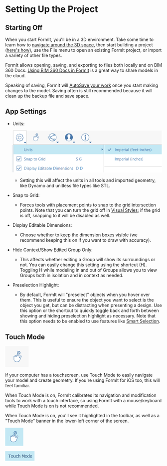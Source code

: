 # Setting Up the Project

## Starting Off

When you start FormIt, you'll be in a 3D environment. Take some time to learn how to [navigate around the 3D space](navigating-the-scene.md), then start building a project \([here's how](../building-the-farnsworth-house/)\), use the File menu to open an existing FormIt project, or import a variety of other file types.

FormIt allows opening, saving, and exporting to files both locally and on BIM 360 Docs. [Using BIM 360 Docs in FormIt](https://formit.autodesk.com/page/formit-bim-360-docs) is a great way to share models in the cloud.

Speaking of saving, FormIt will [AutoSave your work](../tool-library/autosave.md) once you start making changes to the model. Saving often is still recommended because it will clean up the backup file and save space.

## App Settings

* Units:

  ![](../.gitbook/assets/formit_units.png)

  * Setting this will affect the units in all tools and imported geometry, like Dynamo and unitless file types like STL.

* Snap to Grid:
  * Forces tools with placement points to snap to the grid intersection points. Note that you can turn the grid off in [Visual Styles](../building-the-farnsworth-house/visual-settings.md); if the grid is off, snapping to it will be disabled as well.
* Display Editable Dimensions:
  * Choose whether to keep the dimension boxes visible \(we recommend keeping this on if you want to draw with accuracy\).
* Hide Context/Show Edited Group Only:
  * This affects whether editing a Group will show its surroundings or not. You can easily change this setting using the shortcut \(H\). Toggling H while modeling in and out of Groups allows you to view Groups both in isolation and in context as needed.
* Preselection Highlight:
  * By default, FormIt will "preselect" objects when you hover over them. This is useful to ensure the object you want to select is the object you get, but can be distracting when presenting a design. Use this option or the shortcut to quickly toggle back and forth between showing and hiding preselection highlight as necessary. Note that this option needs to be enabled to use features like [Smart Selection](https://www.youtube.com/watch?v=akLeB1FADt4). 

## Touch Mode

![](../.gitbook/assets/20190619-touch-mode-off.png)

If your computer has a touchscreen, use Touch Mode to easily navigate your model and create geometry. If you're using FormIt for iOS too, this will feel familiar.

When Touch Mode is on, FormIt calibrates its navigation and modification tools to work with a touch interface, so using FormIt with a mouse/keyboard while Touch Mode is on is not recommended. 

When Touch Mode is on, you'll see it highlighted in the toolbar, as well as a "Touch Mode" banner in the lower-left corner of the screen.

![](../.gitbook/assets/20190619-touch-mode-on.png)

![](../.gitbook/assets/20190618-touch-mode-banner.png)

